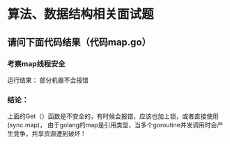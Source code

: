 # 算法、数据结构相关面试题

## 请问下面代码结果（代码map.go）
### 考察map线程安全
运行结果： 部分机器不会报错
### 结论：
上面的Get（）函数是不安全的，有时候会报错，应该也加上锁，或者直接使用(sync.map)，
由于golang的map是引用类型，当多个goroutine并发调用时会产生竞争，共享资源遭到破坏 !






